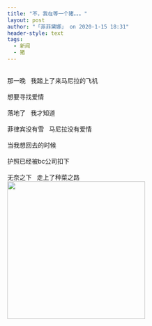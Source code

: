 ```yaml
---
title: "不，我在等一个猪。。。"
layout: post
author: "「菲菲黛娜」 on 2020-1-15 18:31"
header-style: text
tags:
  - 新闻
  - 猪
---
```


<head></head>
<body>
 <br> 那一晚&nbsp; &nbsp;我踏上了来马尼拉的飞机
 <br> 
 <br> 想要寻找爱情
 <br> 
 <br> 落地了&nbsp; &nbsp;我才知道
 <br> 
 <br> 菲律宾没有雪&nbsp; &nbsp;马尼拉没有爱情
 <br> 
 <br> 当我想回去的时候
 <br> 
 <br> 护照已经被bc公司扣下
 <br> 
 <br> 无奈之下&nbsp; &nbsp;走上了种菜之路
 <br> 
 <ignore_js_op> 
  <img aid="1327144" src="https://bbs.boniu123.cc/data/attachment/forum/202001/14/154040w521q89g1nqp2h7c.png" zoomfile="data/attachment/forum/202001/14/154040w521q89g1nqp2h7c.png" file="data/attachment/forum/202001/14/154040w521q89g1nqp2h7c.png" width="316" inpost="1"> 
  <div class="tip tip_4 aimg_tip" id="aimg_1327144_menu" style="position: absolute; display: none" disautofocus="true"> 
   <div class="xs0"> 
    <p><strong>QQ截图20200114153538.png</strong> <em class="xg1">(123.62 KB, 下载次数: 0)</em></p> 
    <p> <a href="forum.php?mod=attachment&amp;aid=MTMyNzE0NHw5OTk1MmQ1MHwxNTc5MTEzNjQ4fDB8NTUxNDgx&amp;nothumb=yes" target="_blank">下载附件</a> &nbsp;<a href="javascript:;" onclick="showWindow(this.id, this.getAttribute('url'), 'get', 0);" id="savephoto_1327144" url="home.php?mod=spacecp&amp;ac=album&amp;op=saveforumphoto&amp;aid=1327144&amp;handlekey=savephoto_1327144">保存到相册</a> </p> 
    <p class="xg1 y"><span title="2020-1-14 15:40">前天&nbsp;15:40</span> 上传</p> 
   </div> 
   <div class="tip_horn"></div> 
  </div> 
 </ignore_js_op> 
 <br> 
 <br>
</body>


